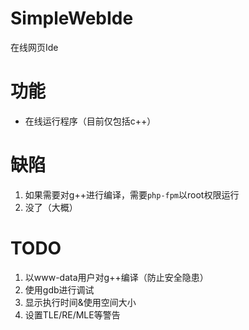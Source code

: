 # SimpleWebIde
在线网页Ide

# 功能
- 在线运行程序（目前仅包括c++）

# 缺陷
1. 如果需要对g++进行编译，需要`php-fpm`以root权限运行
2. 没了（大概）

# TODO
1. 以www-data用户对g++编译（防止安全隐患）
2. 使用gdb进行调试
3. 显示执行时间&使用空间大小
4. 设置TLE/RE/MLE等警告





